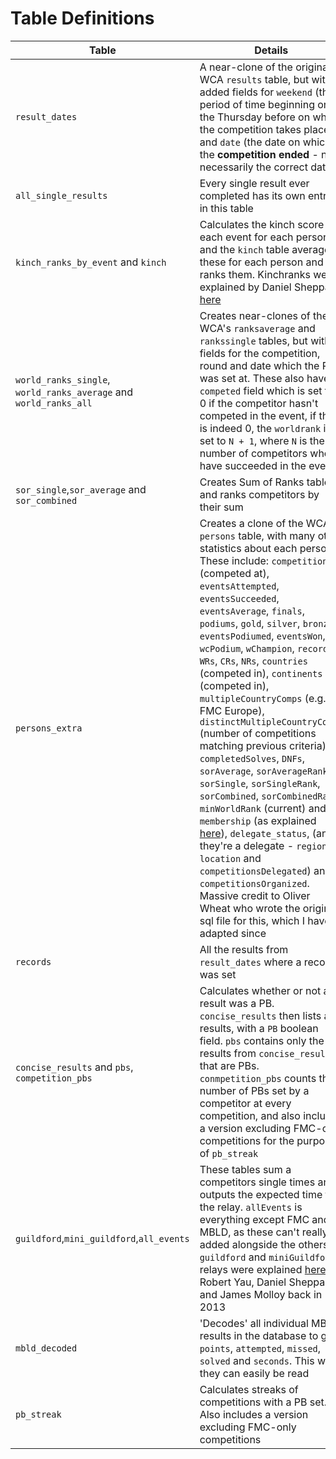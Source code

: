 # Table Definitions

|Table|Details|
|--|--|
|`result_dates`|A near-clone of the original WCA `results` table, but with added fields for `weekend` (the period of time beginning on the Thursday before on which the competition takes place) and `date` (the date on which the **competition ended** - not necessarily the correct date)|
|`all_single_results`|Every single result ever completed has its own entry in this table|
|`kinch_ranks_by_event` and `kinch`|Calculates the kinch score for each event for each person, and the `kinch` table averages these for each person and ranks them. Kinchranks were explained by Daniel Sheppard [here](http://www.kinch2002.com/kinchranks/)|
|`world_ranks_single`, `world_ranks_average` and `world_ranks_all`|Creates near-clones of the WCA's `ranksaverage` and `rankssingle` tables, but with fields for the competition, round and date which the PB was set at. These also have a `competed` field which is set to 0 if the competitor hasn't competed in the event, if this is indeed 0, the `worldrank` is set to `N + 1`, where `N` is the number of competitors who have succeeded in the event|
|`sor_single`,`sor_average` and `sor_combined`|Creates Sum of Ranks tables, and ranks competitors by their sum|
|`persons_extra`|Creates a clone of the WCA's `persons` table, with many other statistics about each person. These include: `competitions` (competed at), `eventsAttempted`, `eventsSucceeded`, `eventsAverage`, `finals`, `podiums`, `gold`, `silver`, `bronze`, `eventsPodiumed`, `eventsWon`, `wcPodium`, `wChampion`, `records`, `WRs`, `CRs`, `NRs`, `countries` (competed in), `continents` (competed in), `multipleCountryComps` (e.g. FMC Europe), `distinctMultipleCountryComps` (number of competitions matching previous criteria), `completedSolves`, `DNFs`, `sorAverage`, `sorAverageRank`, `sorSingle`, `sorSingleRank`, `sorCombined`, `sorCombinedRank`, `minWorldRank` (current) and `membership` (as explained [here](https://www.speedsolving.com/forum/threads/all-wca-events-completion-club.39896/)), `delegate_status`, (and if they're a delegate - `region`, `location` and `competitionsDelegated`) and `competitionsOrganized`. Massive credit to Oliver Wheat who wrote the original sql file for this, which I have adapted since|
|`records`|All the results from `result_dates` where a record was set|
|`concise_results` and `pbs`, `competition_pbs`|Calculates whether or not a result was a PB. `concise_results` then lists all results, with a `PB` boolean field. `pbs` contains only the results from `concise_results` that are PBs. `conmpetition_pbs` counts the number of PBs set by a competitor at every competition, and also includes a version excluding FMC-only competitions for the purposes of `pb_streak`|
|`guildford`,`mini_guildford`,`all_events`|These tables sum a competitors single times and outputs the expected time for the relay. `allEvents` is everything except FMC and MBLD, as these can't really be added alongside the others. `guildford` and `miniGuildford` relays were explained [here](https://www.speedsolving.com/forum/threads/guildford-challenge-in-5-20-28-3-man-team.39891/) by Robert Yau, Daniel Sheppard and James Molloy back in 2013|
|`mbld_decoded`|'Decodes' all individual MBLD results in the database to give `points`, `attempted`, `missed`, `solved` and `seconds`. This way they can easily be read|
|`pb_streak`|Calculates streaks of competitions with a PB set. Also includes a version excluding FMC-only competitions|
